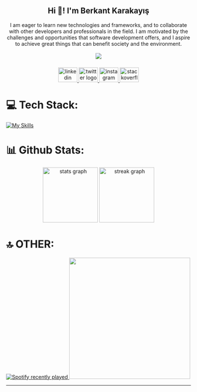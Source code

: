 <h2 align="center">Hi 👋! I'm Berkant Karakayış</h2>

<div align="center">
  I am eager to learn new technologies and frameworks, and to collaborate with other developers and professionals in the field. I am motivated by the challenges and opportunities that software development offers,   and I aspire to achieve great things that can benefit society and the environment.
</div><br>

<div align="center">
  
  <img src="https://profile-counter.glitch.me/berkantkarakayis/count.svg?"  />
</div>

###

<div align="center">
  <a href="https://www.linkedin.com/in/berkant-karakayis/" target="_blank">
    <img src="https://raw.githubusercontent.com/maurodesouza/profile-readme-generator/master/src/assets/icons/social/linkedin/default.svg" width="52" height="40" alt="linkedin logo"  />
  </a>
  <a href="https://twitter.com/berkantkrkyss" target="_blank">
    <img src="https://raw.githubusercontent.com/maurodesouza/profile-readme-generator/master/src/assets/icons/social/twitter/default.svg" width="52" height="40" alt="twitter logo"  />
  </a>
  <a href="https://www.instagram.com/berkantkrkys/" target="_blank">
    <img src="https://raw.githubusercontent.com/maurodesouza/profile-readme-generator/master/src/assets/icons/social/instagram/default.svg" width="52" height="40" alt="instagram logo"  />
  </a>
  <a href="https://stackoverflow.com/users/17421052/berkant-karakayış" target="_blank">
    <img src="https://raw.githubusercontent.com/maurodesouza/profile-readme-generator/master/src/assets/icons/social/stackoverflow/default.svg" width="52" height="40" alt="stackoverflow logo"  />
  </a>
</div>

###


# 💻 Tech Stack:
[![My Skills](https://skillicons.dev/icons?i=js,html,css,sass,react,vite,typescript,materialui,androidstudio,bootstrap,jquery,mongodb,npm,wordpress,mysql,cs,nodejs,ps,arduino,matlab,git,github)](https://skillicons.dev)

# 📊 Github Stats:
  
<div align="center">
  <img src="https://github-readme-stats.vercel.app/api?username=berkantkarakayis&hide_title=false&hide_rank=false&show_icons=true&include_all_commits=true&count_private=true&disable_animations=false&theme=vue-dark&locale=en&hide_border=false&order=1" height="150" alt="stats graph"  />
  <img src="https://streak-stats.demolab.com?user=berkantkarakayis&locale=en&mode=daily&theme=vue-dark&hide_border=false&border_radius=5&order=3" height="150" alt="streak graph"  />
</div>

###
    
# 🔝 OTHER:

  <div>
  <a href="https://open.spotify.com/user/bekomavii">
    <img src="https://spotify-recently-played-readme.vercel.app/api?user=bekomavii&count=5&unique=false" alt="Spotify recently played"  />
  </a>
  <a>
     <img height="330" src="https://media.giphy.com/media/v1.Y2lkPTc5MGI3NjExcWZmOG1vc2p6N3ZqanM0dDk2OWQ5Njl3amE4dmp1d2VjZm1taHkzaCZlcD12MV9pbnRlcm5hbF9naWZfYnlfaWQmY3Q9Zw/VTtANKl0beDFQRLDTh/giphy.gif"  />
  </a>
</div>

---
